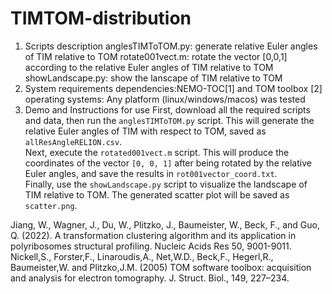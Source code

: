 # TIMTOM-distribution
1. Scripts description
    anglesTIMToTOM.py: generate relative Euler angles of TIM relative to TOM
    rotate001vect.m: rotate the vector [0,0,1] according to the relative Euler angles of TIM relative to TOM 
    showLandscape.py: show the lanscape of TIM relative to TOM
2. System requirements
    dependencies:NEMO-TOC[1] and  TOM toolbox [2]
    operating systems: Any platform (linux/windows/macos) was tested
3. Demo and Instructions for use
    First, download all the required scripts and data, then run the `anglesTIMToTOM.py` script. This will generate the relative Euler angles of TIM with respect to TOM, saved as `allResAngleRELION.csv`.  
    Next, execute the `rotated001vect.m` script. This will produce the coordinates of the vector `[0, 0, 1]` after being rotated by the relative Euler angles, and save the results in `rot001vector_coord.txt`.  
    Finally, use the `showLandscape.py` script to visualize the landscape of TIM relative to TOM. The generated scatter plot will be saved as `scatter.png`.  

   
Jiang, W., Wagner, J., Du, W., Plitzko, J., Baumeister, W., Beck, F., and Guo, Q. (2022). A transformation clustering algorithm and its application in polyribosomes structural profiling. Nucleic Acids Res 50, 9001-9011.
Nickell,S., Forster,F., Linaroudis,A., Net,W.D., Beck,F., Hegerl,R., Baumeister,W. and Plitzko,J.M. (2005) TOM software toolbox: acquisition and analysis for electron tomography. J. Struct. Biol., 149, 227–234.
